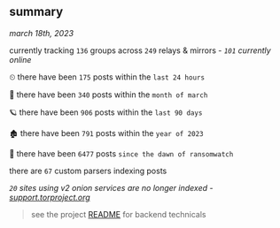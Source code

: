 
## summary
_march 18th, 2023_

currently tracking `136` groups across `249` relays & mirrors - _`101` currently online_

⏲ there have been `175` posts within the `last 24 hours`

🦈 there have been `340` posts within the `month of march`

🪐 there have been `906` posts within the `last 90 days`

🏚 there have been `791` posts within the `year of 2023`

🦕 there have been `6477` posts `since the dawn of ransomwatch`

there are `67` custom parsers indexing posts

_`20` sites using v2 onion services are no longer indexed - [support.torproject.org](https://support.torproject.org/onionservices/v2-deprecation/)_

> see the project [README](https://github.com/joshhighet/ransomwatch#ransomwatch--) for backend technicals
